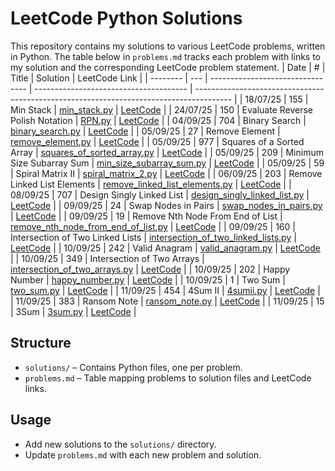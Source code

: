 # LeetCode Python Solutions

This repository contains my solutions to various LeetCode problems, written in Python. The table below in `problems.md` tracks each problem with links to my solution and the corresponding LeetCode problem statement.
| Date | # | Title | Solution | LeetCode Link |
| -------- | --- | -------------------------------- | -------------------------------------- | --------------------------------------------------------------------------------------- |
| 18/07/25 | 155 | Min Stack | [min_stack.py](solutions/min_stack.py) | [LeetCode](https://leetcode.com/problems/min-stack/description/) |
| 24/07/25 | 150 | Evaluate Reverse Polish Notation | [RPN.py](solutions/RPN.py) | [LeetCode](https://leetcode.com/problems/evaluate-reverse-polish-notation/description/) |
| 04/09/25 | 704 | Binary Search | [binary_search.py](solutions/binary_search.py) | [LeetCode](https://leetcode.com/problems/binary-search/description/) |
| 05/09/25 | 27 | Remove Element | [remove_element.py](solutions/remove_element.py) | [LeetCode](https://leetcode.com/problems/remove-element/description/) |
| 05/09/25 | 977 | Squares of a Sorted Array | [squares_of_sorted_array.py](solutions/squares_of_sorted_array.py) | [LeetCode](https://leetcode.com/problems/squares-of-a-sorted-array/description/) |
| 05/09/25 | 209 | Minimum Size Subarray Sum | [min_size_subarray_sum.py](solutions/min_size_subarray_sum.py) | [LeetCode](https://leetcode.com/problems/minimum-size-subarray-sum/description/) |
| 05/09/25 | 59 | Spiral Matrix II | [spiral_matrix_2.py](solutions/spiral_matrix_2.py) | [LeetCode](https://leetcode.com/problems/spiral-matrix-ii/description/) |
| 06/09/25 | 203 | Remove Linked List Elements | [remove_linked_list_elements.py](solutions/remove_linked_list_elements.py) | [LeetCode](https://leetcode.com/problems/remove-linked-list-elements/description/) |
| 08/09/25 | 707 | Design Singly Linked List | [design_singly_linked_list.py](solutions/design_singly_linked_list.py) | [LeetCode](https://leetcode.com/problems/design-linked-list/description/) |
| 09/09/25 | 24 | Swap Nodes in Pairs | [swap_nodes_in_pairs.py](solutions/swap_nodes_in_pairs.py) | [LeetCode](https://leetcode.com/problems/swap-nodes-in-pairs/) |
| 09/09/25 | 19 | Remove Nth Node From End of List | [remove_nth_node_from_end_of_list.py](solutions/remove_nth_node_from_end_of_list.py) | [LeetCode](https://leetcode.com/problems/remove-nth-node-from-end-of-list/) |
| 09/09/25 | 160 | Intersection of Two Linked Lists | [intersection_of_two_linked_lists.py](solutions/intersection_of_two_linked_lists.py) | [LeetCode](https://leetcode.com/problems/intersection-of-two-linked-lists/) |
| 10/09/25 | 242 | Valid Anagram | [valid_anagram.py](solutions/valid_anagram.py) | [LeetCode](https://leetcode.com/problems/valid-anagram/) |
| 10/09/25 | 349 | Intersection of Two Arrays | [intersection_of_two_arrays.py](solutions/intersection_of_two_arrays.py) | [LeetCode](https://leetcode.com/problems/intersection-of-two-arrays/) |
| 10/09/25 | 202 | Happy Number | [happy_number.py](solutions/happy_number.py) | [LeetCode](https://leetcode.com/problems/happy-number/) |
| 10/09/25 | 1 | Two Sum | [two_sum.py](solutions/two_sum.py) | [LeetCode](https://leetcode.com/problems/two-sum/) |
| 11/09/25 | 454 | 4Sum II | [4sumii.py](solutions/4sumii.py) | [LeetCode](https://leetcode.com/problems/4sum-ii/) |
| 11/09/25 | 383 | Ransom Note | [ransom_note.py](solutions/ransom_note.py) | [LeetCode](https://leetcode.com/problems/ransom-note/) |
| 11/09/25 | 15 | 3Sum | [3sum.py](solutions/3sum.py) | [LeetCode](https://leetcode.com/problems/3sum/) |

## Structure

- `solutions/` – Contains Python files, one per problem.
- `problems.md` – Table mapping problems to solution files and LeetCode links.

## Usage

- Add new solutions to the `solutions/` directory.
- Update `problems.md` with each new problem and solution.
